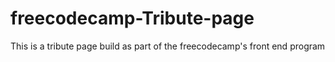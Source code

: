# freecodecamp-Tribute-page
This is a tribute page build as part of the freecodecamp's front end program
